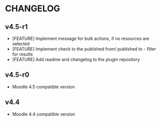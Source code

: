 CHANGELOG
===================

v4.5-r1
-----------
* [FEATURE] Implement message for bulk actions, if no resources are selected
* [FEATURE] Implement check to the published from/ published to - filter for results
* [FEATURE] Add readme and changelog to the plugin repository

v4.5-r0
-----------
* Moodle 4.5 compatible version

v4.4
-----------
* Moodle 4.4 compatible version